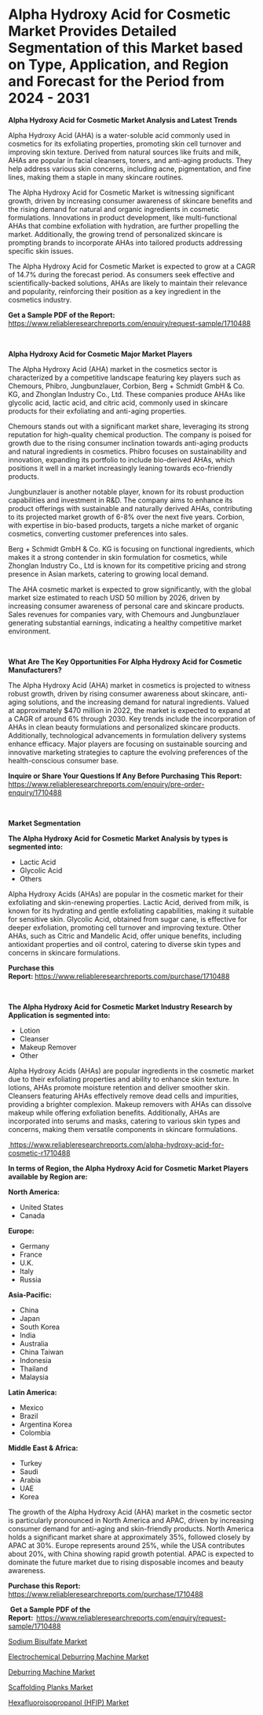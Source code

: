 <p><h1>Alpha Hydroxy Acid for Cosmetic Market Provides Detailed Segmentation of this Market based on Type, Application, and Region and Forecast for the Period from 2024 - 2031</h1></p><p><strong>Alpha Hydroxy Acid for Cosmetic Market Analysis and Latest Trends</strong></p>
<p><p>Alpha Hydroxy Acid (AHA) is a water-soluble acid commonly used in cosmetics for its exfoliating properties, promoting skin cell turnover and improving skin texture. Derived from natural sources like fruits and milk, AHAs are popular in facial cleansers, toners, and anti-aging products. They help address various skin concerns, including acne, pigmentation, and fine lines, making them a staple in many skincare routines.</p><p>The Alpha Hydroxy Acid for Cosmetic Market is witnessing significant growth, driven by increasing consumer awareness of skincare benefits and the rising demand for natural and organic ingredients in cosmetic formulations. Innovations in product development, like multi-functional AHAs that combine exfoliation with hydration, are further propelling the market. Additionally, the growing trend of personalized skincare is prompting brands to incorporate AHAs into tailored products addressing specific skin issues.</p><p>The Alpha Hydroxy Acid for Cosmetic Market is expected to grow at a CAGR of 14.7% during the forecast period. As consumers seek effective and scientifically-backed solutions, AHAs are likely to maintain their relevance and popularity, reinforcing their position as a key ingredient in the cosmetics industry.</p></p>
<p><strong>Get a Sample PDF of the Report:&nbsp;</strong> <a href="https://www.reliableresearchreports.com/enquiry/request-sample/1710488?utm_campaign=4&utm_medium=2&utm_source=Github&utm_content=ia&utm_term=22102024&utm_id=alpha-hydroxy-acid-for-cosmetic">https://www.reliableresearchreports.com/enquiry/request-sample/1710488</a></p>
<p>&nbsp;</p>
<p><strong>Alpha Hydroxy Acid for Cosmetic Major Market Players</strong></p>
<p><p>The Alpha Hydroxy Acid (AHA) market in the cosmetics sector is characterized by a competitive landscape featuring key players such as Chemours, Phibro, Jungbunzlauer, Corbion, Berg + Schmidt GmbH & Co. KG, and Zhonglan Industry Co., Ltd. These companies produce AHAs like glycolic acid, lactic acid, and citric acid, commonly used in skincare products for their exfoliating and anti-aging properties.</p><p>Chemours stands out with a significant market share, leveraging its strong reputation for high-quality chemical production. The company is poised for growth due to the rising consumer inclination towards anti-aging products and natural ingredients in cosmetics. Phibro focuses on sustainability and innovation, expanding its portfolio to include bio-derived AHAs, which positions it well in a market increasingly leaning towards eco-friendly products.</p><p>Jungbunzlauer is another notable player, known for its robust production capabilities and investment in R&D. The company aims to enhance its product offerings with sustainable and naturally derived AHAs, contributing to its projected market growth of 6-8% over the next five years. Corbion, with expertise in bio-based products, targets a niche market of organic cosmetics, converting customer preferences into sales.</p><p>Berg + Schmidt GmbH & Co. KG is focusing on functional ingredients, which makes it a strong contender in skin formulation for cosmetics, while Zhonglan Industry Co., Ltd is known for its competitive pricing and strong presence in Asian markets, catering to growing local demand.</p><p>The AHA cosmetic market is expected to grow significantly, with the global market size estimated to reach USD 50 million by 2026, driven by increasing consumer awareness of personal care and skincare products. Sales revenues for companies vary, with Chemours and Jungbunzlauer generating substantial earnings, indicating a healthy competitive market environment.</p></p>
<p>&nbsp;</p>
<p><strong>What Are The Key Opportunities For Alpha Hydroxy Acid for Cosmetic Manufacturers?</strong></p>
<p><p>The Alpha Hydroxy Acid (AHA) market in cosmetics is projected to witness robust growth, driven by rising consumer awareness about skincare, anti-aging solutions, and the increasing demand for natural ingredients. Valued at approximately $470 million in 2022, the market is expected to expand at a CAGR of around 6% through 2030. Key trends include the incorporation of AHAs in clean beauty formulations and personalized skincare products. Additionally, technological advancements in formulation delivery systems enhance efficacy. Major players are focusing on sustainable sourcing and innovative marketing strategies to capture the evolving preferences of the health-conscious consumer base.</p></p>
<p><strong>Inquire or Share Your Questions If Any Before Purchasing This Report:</strong> <a href="https://www.reliableresearchreports.com/enquiry/pre-order-enquiry/1710488?utm_campaign=4&utm_medium=2&utm_source=Github&utm_content=ia&utm_term=22102024&utm_id=alpha-hydroxy-acid-for-cosmetic">https://www.reliableresearchreports.com/enquiry/pre-order-enquiry/1710488</a></p>
<p>&nbsp;</p>
<p><strong>Market Segmentation</strong></p>
<p><strong>The Alpha Hydroxy Acid for Cosmetic Market Analysis by types is segmented into:</strong></p>
<p><ul><li>Lactic Acid</li><li>Glycolic Acid</li><li>Others</li></ul></p>
<p><p>Alpha Hydroxy Acids (AHAs) are popular in the cosmetic market for their exfoliating and skin-renewing properties. Lactic Acid, derived from milk, is known for its hydrating and gentle exfoliating capabilities, making it suitable for sensitive skin. Glycolic Acid, obtained from sugar cane, is effective for deeper exfoliation, promoting cell turnover and improving texture. Other AHAs, such as Citric and Mandelic Acid, offer unique benefits, including antioxidant properties and oil control, catering to diverse skin types and concerns in skincare formulations.</p></p>
<p><strong>Purchase this Report:&nbsp;</strong><a href="https://www.reliableresearchreports.com/purchase/1710488?utm_campaign=4&utm_medium=2&utm_source=Github&utm_content=ia&utm_term=22102024&utm_id=alpha-hydroxy-acid-for-cosmetic">https://www.reliableresearchreports.com/purchase/1710488</a></p>
<p>&nbsp;</p>
<p><strong>The Alpha Hydroxy Acid for Cosmetic Market Industry Research by Application is segmented into:</strong></p>
<p><ul><li>Lotion</li><li>Cleanser</li><li>Makeup Remover</li><li>Other</li></ul></p>
<p><p>Alpha Hydroxy Acids (AHAs) are popular ingredients in the cosmetic market due to their exfoliating properties and ability to enhance skin texture. In lotions, AHAs promote moisture retention and deliver smoother skin. Cleansers featuring AHAs effectively remove dead cells and impurities, providing a brighter complexion. Makeup removers with AHAs can dissolve makeup while offering exfoliation benefits. Additionally, AHAs are incorporated into serums and masks, catering to various skin types and concerns, making them versatile components in skincare formulations.</p></p>
<p><a href="https://www.reliableresearchreports.com/alpha-hydroxy-acid-for-cosmetic-r1710488?utm_campaign=4&utm_medium=2&utm_source=Github&utm_content=ia&utm_term=22102024&utm_id=alpha-hydroxy-acid-for-cosmetic">&nbsp;https://www.reliableresearchreports.com/alpha-hydroxy-acid-for-cosmetic-r1710488</a></p>
<p><strong>In terms of Region, the Alpha Hydroxy Acid for Cosmetic Market Players available by Region are:</strong></p>
<p>
    <p> <strong> North America: </strong>
        <ul>
            <li>United States</li>
            <li>Canada</li>
        </ul>
        </p> 
    <p> <strong> Europe: </strong>
        <ul>
            <li>Germany</li>
            <li>France</li>
            <li>U.K.</li>
            <li>Italy</li>
            <li>Russia</li>
        </ul>
        </p> 
    <p> <strong> Asia-Pacific: </strong>
        <ul>
            <li>China</li>
            <li>Japan</li>
            <li>South Korea</li>
            <li>India</li>
            <li>Australia</li>
            <li>China Taiwan</li>
            <li>Indonesia</li>
            <li>Thailand</li>
            <li>Malaysia</li>
        </ul>
        </p> 
    <p> <strong> Latin America: </strong>
        <ul>
            <li>Mexico</li>
            <li>Brazil</li>
            <li>Argentina Korea</li>
            <li>Colombia</li>
        </ul>
        </p> 
    <p> <strong> Middle East & Africa: </strong>
        <ul>
            <li>Turkey</li>
            <li>Saudi</li>
            <li>Arabia</li>
            <li>UAE</li>
            <li>Korea</li>
        </ul>
    </p>
    </p>
<p><p>The growth of the Alpha Hydroxy Acid (AHA) market in the cosmetic sector is particularly pronounced in North America and APAC, driven by increasing consumer demand for anti-aging and skin-friendly products. North America holds a significant market share at approximately 35%, followed closely by APAC at 30%. Europe represents around 25%, while the USA contributes about 20%, with China showing rapid growth potential. APAC is expected to dominate the future market due to rising disposable incomes and beauty awareness.</p></p>
<p><strong>Purchase this Report: </strong><a href="https://www.reliableresearchreports.com/purchase/1710488?utm_campaign=4&utm_medium=2&utm_source=Github&utm_content=ia&utm_term=22102024&utm_id=alpha-hydroxy-acid-for-cosmetic">https://www.reliableresearchreports.com/purchase/1710488</a></p>
<p>&nbsp;<strong>Get a Sample PDF of the Report:&nbsp;&nbsp;</strong><a href="https://www.reliableresearchreports.com/enquiry/request-sample/1710488?utm_campaign=4&utm_medium=2&utm_source=Github&utm_content=ia&utm_term=22102024&utm_id=alpha-hydroxy-acid-for-cosmetic">https://www.reliableresearchreports.com/enquiry/request-sample/1710488</a></p>
<p><strong></strong></p>
<p><p><a href="https://medium.com/@quannafeagen6eh/sodium-bisulfate-mosaic-piecing-together-global-market-dynamics-2024-2031-5dbabcd8c34b?postPublishedType=repub&utm_campaign=4&utm_medium=2&utm_source=Github&utm_content=ia&utm_term=22102024&utm_id=alpha-hydroxy-acid-for-cosmetic">Sodium Bisulfate Market</a></p><p><a href="https://issuu.com/reportprime-2/docs/electrochemical-deburring-machine-m_88ef437d1e2b21?utm_campaign=4&utm_medium=2&utm_source=Github&utm_content=ia&utm_term=22102024&utm_id=alpha-hydroxy-acid-for-cosmetic">Electrochemical Deburring Machine Market</a></p><p><a href="https://issuu.com/reportprime-2/docs/deburring-machine-market-size-2030._f8bb0789862ebb?utm_campaign=4&utm_medium=2&utm_source=Github&utm_content=ia&utm_term=22102024&utm_id=alpha-hydroxy-acid-for-cosmetic">Deburring Machine Market</a></p><p><a href="https://medium.com/@shivermasallash/pulse-of-scaffolding-planks-rhythms-of-change-and-market-resonance-2024-2031-2f1e7d344fdb?postPublishedType=repub&utm_campaign=4&utm_medium=2&utm_source=Github&utm_content=ia&utm_term=22102024&utm_id=alpha-hydroxy-acid-for-cosmetic">Scaffolding Planks Market</a></p><p><a href="https://github.com/nifongekclosebn1/Market-Research-Report-List-1/blob/main/hexafluoroisopropanol-hfip-market.md?utm_campaign=4&utm_medium=2&utm_source=Github&utm_content=ia&utm_term=22102024&utm_id=alpha-hydroxy-acid-for-cosmetic">Hexafluoroisopropanol (HFIP) Market</a></p></p>